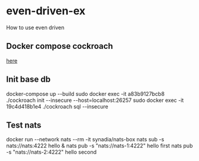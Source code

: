 # even-driven-ex

How to use even driven

## Docker compose cockroach

[here](https://kb.objectrocket.com/cockroachdb/docker-compose-and-cockroachdb-1151)

## Init base db

docker-compose up --build
sudo docker exec -it a83b9127bcb8 ./cockroach init --insecure --host=localhost:26257
sudo docker exec -it 19c4d418b1e4 ./cockroach sql --insecure

## Test nats

docker run --network nats --rm -it synadia/nats-box
nats sub -s nats://nats:4222 hello &
nats pub -s "nats://nats-1:4222" hello first
nats pub -s "nats://nats-2:4222" hello second
